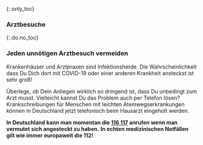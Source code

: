 {:.only_toc}
### Arztbesuche

{:.do.no_toc}
### Jeden unnötigen Arztbesuch vermeiden

Krankenhäuser und Arztpraxen sind Infektionsherde. Die Wahrscheinlichkeit dass Du Dich dort mit COVID-19 oder einer anderen Krankheit ansteckst ist sehr groß!

Überlege, ob Dein Anliegen wirklich so dringend ist, dass Du unbedingt zum Arzt musst. Vielleicht kannst Du das Problem auch per Telefon lösen? Krankschreibungen für Menschen mit leichten Atemwegserkrankungen können
in Deutschland jetzt telefonisch beim Hausarzt eingeholt werden. 

**In Deutschland kann man momentan die [116 117](https://www.116117.de/de/coronavirus.php) anrufen wenn man vermutet sich angesteckt zu haben.**
**In echten medizinischen Notfällen gilt wie immer europaweit die 112!**
